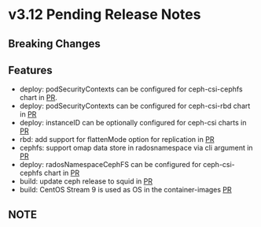 # v3.12 Pending Release Notes

## Breaking Changes

## Features

- deploy: podSecurityContexts can be configured for ceph-csi-cephfs chart in [PR](https://github.com/ceph/ceph-csi/pull/4664).
- deploy: podSecurityContexts can be configured for ceph-csi-rbd chart in [PR](https://github.com/ceph/ceph-csi/pull/4668)
- deploy: instanceID can be optionally configured for ceph-csi charts in [PR](https://github.com/ceph/ceph-csi/pull/4666)
- rbd: add support for flattenMode option for replication in [PR](https://github.com/ceph/ceph-csi/pull/4678)
- cephfs: support omap data store in radosnamespace via cli argument in [PR](https://github.com/ceph/ceph-csi/pull/4652)
- deploy: radosNamespaceCephFS can be configured for ceph-csi-cephfs chart in [PR](https://github.com/ceph/ceph-csi/pull/4652)
- build: update ceph release to squid in [PR](https://github.com/ceph/ceph-csi/pull/4735)
- build: CentOS Stream 9 is used as OS in the container-images [PR](https://github.com/ceph/ceph-csi/pull/4735)

## NOTE
